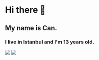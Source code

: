 # Hi there 👋

## My name is Can.

### I live in Istanbul and I'm 13 years old.

<img src="https://github-readme-stats.vercel.app/api?username=CanKolay3499&show_icons=true&layout=compact&theme=rose_pine" />
<img src="https://github-readme-stats.vercel.app/api/top-langs/?username=CanKolay3499&show_icons=true&layout=compact&theme=rose_pine" />
